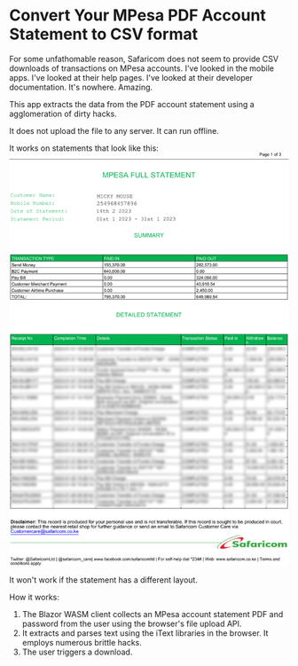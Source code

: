 # Convert Your MPesa PDF Account Statement to CSV format

For some unfathomable reason, Safaricom does not seem to provide CSV downloads of transactions on MPesa accounts.  I've looked in the mobile apps.  I've looked at their help pages.  I've looked at their developer documentation. It's nowhere.  Amazing.

This app extracts the data from the PDF account statement using a agglomeration of dirty hacks.  

It does not upload the file to any server.  It can run offline.

It works on statements that look like this:
![Sanitised PDF Example](sanitisedPdfExample.png)

It won't work if the statement has a different layout.

How it works:
1. The Blazor WASM client collects an MPesa account statement PDF and password from the user using the browser's file upload API.
2. It extracts and parses text using the iText libraries in the browser.  It employs numerous brittle hacks.
3. The user triggers a download.




